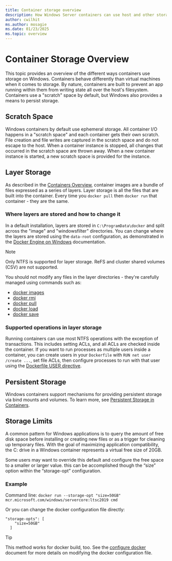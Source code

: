 ```yaml
---
title: Container storage overview
description: How Windows Server containers can use host and other storage types.
author: cwilhit
ms.author: mosagie
ms.date: 01/23/2025
ms.topic: overview
---
```


# Container Storage Overview

This topic provides an overview of the different ways containers use storage on Windows. Containers behave differently than virtual machines when it comes to storage. By nature, containers are built to prevent an app running within them from writing state all over the host's filesystem. Containers use a "scratch" space by default, but Windows also provides a means to persist storage.

## Scratch Space

Windows containers by default use ephemeral storage. All container I/O happens in a "scratch space" and each container gets their own scratch. File creation and file writes are captured in the scratch space and do not escape to the host. When a container instance is stopped, all changes that occurred in the scratch space are thrown away. When a new container instance is started, a new scratch space is provided for the instance.

## Layer Storage

As described in the [Containers Overview](../about/index.md), container images are a bundle of files expressed as a series of layers. Layer storage is all the files that are built into the container. Every time you `docker pull` then `docker run` that container - they are the same.

### Where layers are stored and how to change it

In a default installation, layers are stored in `C:\ProgramData\docker` and split across the "image" and "windowsfilter" directories. You can change where the layers are stored using the `data-root` configuration, as demonstrated in the [Docker Engine on Windows](../manage-docker/configure-docker-daemon.md) documentation.

> [!NOTE]
> Only NTFS is supported for layer storage. ReFS and cluster shared volumes (CSV) are not supported.

You should not modify any files in the layer directories - they're carefully managed using commands such as:

- [docker images](https://docs.docker.com/reference/cli/docker/image/ls/)
- [docker rmi](https://docs.docker.com/reference/cli/docker/image/rm/)
- [docker pull](https://docs.docker.com/reference/cli/docker/image/pull/)
- [docker load](https://docs.docker.com/reference/cli/docker/image/load/)
- [docker save](https://docs.docker.com/reference/cli/docker/image/save/)

### Supported operations in layer storage

Running containers can use most NTFS operations with the exception of transactions. This includes setting ACLs, and all ACLs are checked inside the container. If you want to run processes as multiple users inside a container, you can create users in your `Dockerfile` with `RUN net user /create ...`, set file ACLs, then configure processes to run with that user using the [Dockerfile USER directive](https://docs.docker.com/reference/dockerfile/#user).

## Persistent Storage

Windows containers support mechanisms for providing persistent storage via bind mounts and volumes. To learn more, see [Persistent Storage in Containers](./persistent-storage.md).

## Storage Limits

A common pattern for Windows applications is to query the amount of free disk space before installing or creating new files or as a trigger for cleaning up temporary files.  With the goal of maximizing application compatibility, the C: drive in a Windows container represents a virtual free size of 20GB.

Some users may want to override this default and configure the free space to a smaller or larger value. this can be accomplished though the “size” option within the “storage-opt” configuration.

### Example

Command line: `docker run --storage-opt "size=50GB" mcr.microsoft.com/windows/servercore:ltsc2019 cmd`

Or you can change the docker configuration file directly:

```Docker Configuration File
"storage-opts": [
    "size=50GB"
  ]
```

> [!TIP]
> This method works for docker build, too. See the [configure docker](../manage-docker/configure-docker-daemon.md#configure-docker-with-a-configuration-file) document for more details on modifying the docker configuration file.
